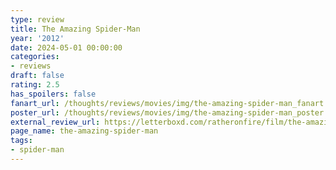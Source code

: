 ```yaml
---
type: review
title: The Amazing Spider-Man
year: '2012'
date: 2024-05-01 00:00:00
categories:
- reviews
draft: false
rating: 2.5
has_spoilers: false
fanart_url: /thoughts/reviews/movies/img/the-amazing-spider-man_fanart.png
poster_url: /thoughts/reviews/movies/img/the-amazing-spider-man_poster.png
external_review_url: https://letterboxd.com/ratheronfire/film/the-amazing-spider-man/
page_name: the-amazing-spider-man
tags:
- spider-man
---
```


